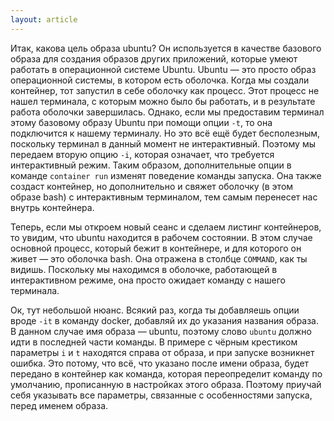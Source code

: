 ```yaml
---
layout: article
---
```

Итак, какова цель образа ubuntu? Он используется в качестве базового образа для создания образов других приложений, которые умеют работать в операционной системе Ubuntu. Ubuntu — это просто образ операционной системы, в котором есть оболочка. Когда мы создали контейнер, тот запустил в себе оболочку как процесс. Этот процесс не нашел терминала, c которым можно было бы работать, и в результате работа оболочки завершилась. Однако, если мы предоставим терминал этому базовому образу Ubuntu при помощи опции `-t`, то она подключится к нашему терминалу. Но это всё ещё будет бесполезным, поскольку терминал в данный момент не интерактивный. Поэтому мы передаем вторую опцию `-i`, которая означает, что требуется интерактивный режим. Таким образом, дополнительные опции в команде `container run` изменят поведение команды запуска. Она также создаст контейнер, но дополнительно и свяжет оболочку (в этом образе bash) с интерактивным терминалом, тем самым перенесет нас внутрь контейнера.

Теперь, если мы откроем новый сеанс и сделаем листинг контейнеров, то увидим, что ubuntu находится в рабочем состоянии. В этом случае основной процесс, который бежит в контейнере, и для которого он живет — это оболочка bash. Она отражена в столбце `COMMAND`, как ты видишь. Поскольку мы находимся в оболочке, работающей в интерактивном режиме, она просто ожидает команду с нашего терминала.

Ок, тут небольшой нюанс. Всякий раз, когда ты добавляешь опции вроде `-it` в команду docker, добавляй их до указания названия образа. В данном случае имя образа — ubuntu, поэтому слово `ubuntu` должно идти в последней части команды. В примере с чёрным крестиком параметры `i` и `t` находятся справа от образа, и при запуске возникнет ошибка. Это потому, что всё, что указано после имени образа, будет передано в контейнер как команда, которая переопределит команду по умолчанию, прописанную в настройках этого образа. Поэтому приучай себя указывать все параметры, связанные с особенностями запуска, перед именем образа.
